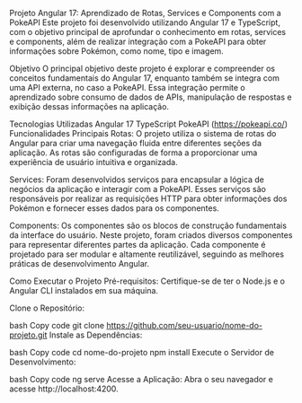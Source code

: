 Projeto Angular 17: Aprendizado de Rotas, Services e Components com a PokeAPI
Este projeto foi desenvolvido utilizando Angular 17 e TypeScript, com o objetivo principal de aprofundar o conhecimento em rotas, services e components, além de realizar integração com a PokeAPI para obter informações sobre Pokémon, como nome, tipo e imagem.

Objetivo
O principal objetivo deste projeto é explorar e compreender os conceitos fundamentais do Angular 17, enquanto também se integra com uma API externa, no caso a PokeAPI. Essa integração permite o aprendizado sobre consumo de dados de APIs, manipulação de respostas e exibição dessas informações na aplicação.

Tecnologias Utilizadas
Angular 17
TypeScript
PokeAPI (https://pokeapi.co/)
Funcionalidades Principais
Rotas: O projeto utiliza o sistema de rotas do Angular para criar uma navegação fluida entre diferentes seções da aplicação. As rotas são configuradas de forma a proporcionar uma experiência de usuário intuitiva e organizada.

Services: Foram desenvolvidos serviços para encapsular a lógica de negócios da aplicação e interagir com a PokeAPI. Esses serviços são responsáveis por realizar as requisições HTTP para obter informações dos Pokémon e fornecer esses dados para os componentes.

Components: Os componentes são os blocos de construção fundamentais da interface do usuário. Neste projeto, foram criados diversos componentes para representar diferentes partes da aplicação. Cada componente é projetado para ser modular e altamente reutilizável, seguindo as melhores práticas de desenvolvimento Angular.

Como Executar o Projeto
Pré-requisitos: Certifique-se de ter o Node.js e o Angular CLI instalados em sua máquina.

Clone o Repositório:

bash
Copy code
git clone https://github.com/seu-usuario/nome-do-projeto.git
Instale as Dependências:

bash
Copy code
cd nome-do-projeto
npm install
Execute o Servidor de Desenvolvimento:

bash
Copy code
ng serve
Acesse a Aplicação:
Abra o seu navegador e acesse http://localhost:4200.
